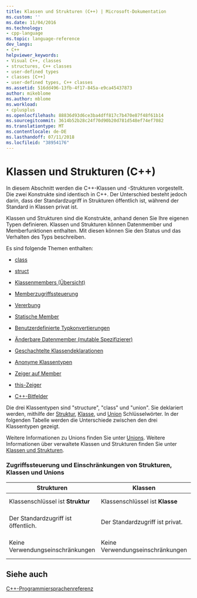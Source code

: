 ```yaml
---
title: Klassen und Strukturen (C++) | Microsoft-Dokumentation
ms.custom: ''
ms.date: 11/04/2016
ms.technology:
- cpp-language
ms.topic: language-reference
dev_langs:
- C++
helpviewer_keywords:
- Visual C++, classes
- structures, C++ classes
- user-defined types
- classes [C++]
- user-defined types, C++ classes
ms.assetid: 516dd496-13fb-4f17-845a-e9ca45437873
author: mikeblome
ms.author: mblome
ms.workload:
- cplusplus
ms.openlocfilehash: 88836d93d6ce3ba4dff817c7b470e87f48f61b14
ms.sourcegitcommit: 3614b52b28c24f70d90b20d781d548ef74ef7082
ms.translationtype: MT
ms.contentlocale: de-DE
ms.lasthandoff: 07/11/2018
ms.locfileid: "38954176"
---
```

# <a name="classes-and-structs-c"></a>Klassen und Strukturen (C++)
In diesem Abschnitt werden die C++-Klassen und -Strukturen vorgestellt. Die zwei Konstrukte sind identisch in C++. Der Unterschied besteht jedoch darin, dass der Standardzugriff in Strukturen öffentlich ist, während der Standard in Klassen privat ist.  
  
 Klassen und Strukturen sind die Konstrukte, anhand denen Sie Ihre eigenen Typen definieren. Klassen und Strukturen können Datenmember und Memberfunktionen enthalten. Mit diesen können Sie den Status und das Verhalten des Typs beschreiben.  
  
 Es sind folgende Themen enthalten:  
  
-   [class](../cpp/class-cpp.md)  
  
-   [struct](../cpp/struct-cpp.md)  
  
-   [Klassenmembers (Übersicht)](../cpp/class-member-overview.md)  
  
-   [Memberzugriffssteuerung](../cpp/member-access-control-cpp.md)  
  
-   [Vererbung](../cpp/inheritance-cpp.md)  
  
-   [Statische Member](../cpp/static-members-cpp.md)  
  
-   [Benutzerdefinierte Typkonvertierungen](../cpp/user-defined-type-conversions-cpp.md)  
  
-   [Änderbare Datenmember (mutable Spezifizierer)](../cpp/mutable-data-members-cpp.md)  
  
-   [Geschachtelte Klassendeklarationen](../cpp/nested-class-declarations.md)  
  
-   [Anonyme Klassentypen](../cpp/anonymous-class-types.md)  
  
-   [Zeiger auf Member](../cpp/pointers-to-members.md)  
  
-   [this-Zeiger](../cpp/this-pointer.md)  
  
-   [C++-Bitfelder](../cpp/cpp-bit-fields.md)  
  
 Die drei Klassentypen sind "structure", "class" und "union". Sie deklariert werden, mithilfe der [Struktur](../cpp/struct-cpp.md), [Klasse](../cpp/class-cpp.md), und [Union](../cpp/unions.md) Schlüsselwörter. In der folgenden Tabelle werden die Unterschiede zwischen den drei Klassentypen gezeigt.  
  
 Weitere Informationen zu Unions finden Sie unter [Unions](../cpp/unions.md). Weitere Informationen über verwaltete Klassen und Strukturen finden Sie unter [Klassen und Strukturen](../windows/classes-and-structs-cpp-component-extensions.md).  
  
### <a name="access-control-and-constraints-of-structures-classes-and-unions"></a>Zugriffssteuerung und Einschränkungen von Strukturen, Klassen und Unions  
  
|Strukturen|Klassen|Unions|  
|----------------|-------------|------------|  
|Klassenschlüssel ist **Struktur**|Klassenschlüssel ist **Klasse**|Klassenschlüssel ist **Union**|  
|Der Standardzugriff ist öffentlich.|Der Standardzugriff ist privat.|Der Standardzugriff ist öffentlich.|  
|Keine Verwendungseinschränkungen|Keine Verwendungseinschränkungen|Verwenden Sie jeweils nur einen Member.|  
  
## <a name="see-also"></a>Siehe auch  
 [C++-Programmiersprachenreferenz](../cpp/cpp-language-reference.md)